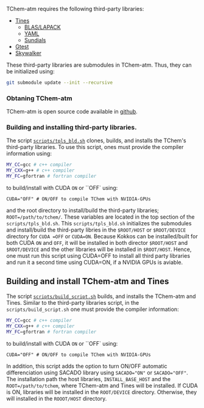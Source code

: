 TChem-atm  requires the following third-party libraries:
  * [Tines](https://github.com/sandialabs/Tines.git)
    * [BLAS/LAPACK](http://www.openblas.net)
    * [YAML](https://github.com/jbeder/yaml-cpp)
    * [Sundials](https://github.com/LLNL/sundials.git)
  * [Gtest](https://github.com/google/googletest.git)
  * [Skywalker](https://github.com/eagles-project/skywalker.git)

These third-party libraries are submodules in TChem-atm. Thus, they can be initialized using:

```bash
git submodule update --init --recursive
```
### Obtaning TChem-atm

TChem-atm is open source code available in [github](https://github.com/PCLAeroParams/TChem-atm).

### Building and installing third-party libraries.

The script [``scripts/tpls_bld.sh``](tpls_bld.sh) clones, builds, and installs the TChem's third-party libraries. To use this script, ones must provide the compiler information using:
```bash
MY_CC=gcc # c++ compiler
MY_CXX=g++ # c++ compiler
MY_FC=gfortran # fortran compiler
```
to build/install with CUDA ``ON`` or ``OFF` using:
```
CUDA="OFF" # ON/OFF to compile TChem with NVIDIA-GPUs
```
and the root directory to install/build the third-party libraries;
``
ROOT=/path/to/tchem/
``.
These variables are located in the top section of the ``scripts/tpls_bld.sh``. This ``scripts/tpls_bld.sh`` initializes the submodules and install/build the third-party libries in the ``$ROOT/HOST`` or ``$ROOT/DEVICE`` directory for ``CUDA =OFF`` or ``CUDA=ON``. Because Kokkos can be installed/built for both CUDA ``ON`` and ``OFF``, it will be installed in both director ``$ROOT/HOST`` and  ``$ROOT/DEVICE`` and the other libraries will be installed in  ``$ROOT/HOST``. Hence, one must run this script using CUDA=OFF to install all third party libraries and run it a second time using CUDA=ON, if a NVIDIA GPUs is aviable.

## Building and install TChem-atm and Tines
The script [``scripts/build_script.sh``](build_script.sh) builds, and installs the TChem-atm and Tines. Similar to the third-party libraries script, in the ``scripts/build_script.sh`` one must provide the compiler information:
```bash
MY_CC=gcc # c++ compiler
MY_CXX=g++ # c++ compiler
MY_FC=gfortran # fortran compiler
```
to build/install with CUDA ``ON`` or ``OFF` using:
```
CUDA="OFF" # ON/OFF to compile TChem with NVIDIA-GPUs
```
In addition, this script adds the option to turn ON/OFF automatic differenciation using SACADO library using ``SACADO="ON"`` or ``SACADO="OFF"``.
The installation path the host libraries, ``INSTALL_BASE_HOST`` and the ``ROOT=/path/to/tchem``, where TChem-atm and Tines will be installed. If CUDA is ON, libraries will be installed in the ``ROOT/DEVICE`` directory. Otherwise, they will installed in the ``ROOOT/HOST`` directory.
